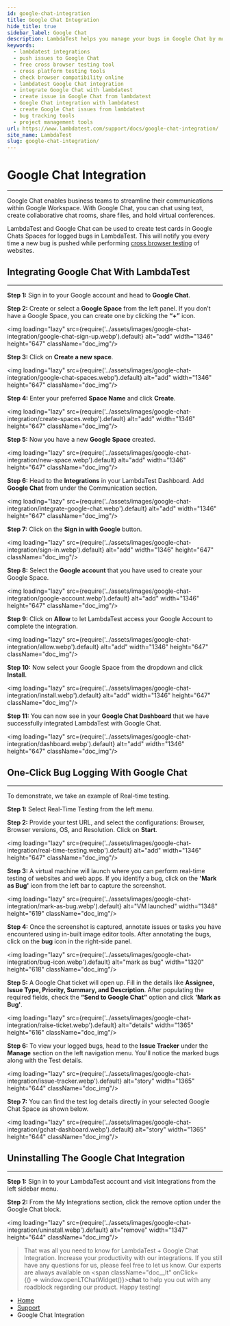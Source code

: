 ```yaml
---
id: google-chat-integration
title: Google Chat Integration
hide_title: true
sidebar_label: Google Chat
description: LambdaTest helps you manage your bugs in Google Chat by moving them to project in a single click. All the details you provide in LambdaTest like task list, assignee, title and description would automatically be presented in the project in your Google Chat Space.
keywords:
  - lambdatest integrations
  - push issues to Google Chat
  - free cross browser testing tool
  - cross platform testing tools
  - check browser compatibility online
  - lambdatest Google Chat integration
  - integrate Google Chat with lambdatest
  - create issue in Google Chat from lambdatest
  - Google Chat integration with lambdatest
  - create Google Chat issues from lambdatest
  - bug tracking tools
  - project management tools
url: https://www.lambdatest.com/support/docs/google-chat-integration/
site_name: LambdaTest
slug: google-chat-integration/
---
```


<script type="application/ld+json"
      dangerouslySetInnerHTML={{ __html: JSON.stringify({
       "@context": "https://schema.org",
        "@type": "BreadcrumbList",
        "itemListElement": [{
          "@type": "ListItem",
          "position": 1,
          "name": "LambdaTest",
          "item": "https://www.lambdatest.com"
        },{
          "@type": "ListItem",
          "position": 2,
          "name": "Support",
          "item": "https://www.lambdatest.com/support/docs/"
        },{
          "@type": "ListItem",
          "position": 3,
          "name": "Google Chat Integration",
          "item": "https://www.lambdatest.com/support/docs/google-chat-integration/"
        }]
      })
    }}
></script>

# Google Chat Integration
***
Google Chat enables business teams to streamline their communications within Google Workspace. With Google Chat, you can chat using text, create collaborative chat rooms, share files, and hold virtual conferences.

LambdaTest and Google Chat can be used to create test cards in Google Chats Spaces for logged bugs in LambdaTest. This will notify you every time a new bug is pushed while performing [cross browser testing](https://www.lambdatest.com/) of websites.


## Integrating Google Chat With LambdaTest
***
**Step 1:** Sign in to your Google account and head to **Google Chat**.

**Step 2:** Create or select a **Google Space** from the left panel. If you don’t have a Google Space, you can create one by clicking the **“+”** icon.

<img loading="lazy" src={require('../assets/images/google-chat-integration/google-chat-sign-up.webp').default} alt="add" width="1346" height="647" className="doc_img"/>

**Step 3:** Click on **Create a new space**. 

<img loading="lazy" src={require('../assets/images/google-chat-integration/google-chat-spaces.webp').default} alt="add" width="1346" height="647" className="doc_img"/>

**Step 4:** Enter your preferred **Space Name** and click **Create**. 

<img loading="lazy" src={require('../assets/images/google-chat-integration/create-spaces.webp').default} alt="add" width="1346" height="647" className="doc_img"/>

**Step 5:** Now you have a new **Google Space** created.  

<img loading="lazy" src={require('../assets/images/google-chat-integration/new-space.webp').default} alt="add" width="1346" height="647" className="doc_img"/>

**Step 6:** Head to the **Integrations** in your LambdaTest Dashboard. Add **Google Chat** from under the Communication section.

<img loading="lazy" src={require('../assets/images/google-chat-integration/integrate-google-chat.webp').default} alt="add" width="1346" height="647" className="doc_img"/>

**Step 7:** Click on the **Sign in with Google** button. 

<img loading="lazy" src={require('../assets/images/google-chat-integration/sign-in.webp').default} alt="add" width="1346" height="647" className="doc_img"/>

**Step 8:** Select the **Google account** that you have used to create your Google Space.

<img loading="lazy" src={require('../assets/images/google-chat-integration/google-account.webp').default} alt="add" width="1346" height="647" className="doc_img"/>

**Step 9:** Click on **Allow** to let LambdaTest access your Google Account to complete the integration.  

<img loading="lazy" src={require('../assets/images/google-chat-integration/allow.webp').default} alt="add" width="1346" height="647" className="doc_img"/>

**Step 10:** Now select your Google Space from the dropdown and click **Install**.  

<img loading="lazy" src={require('../assets/images/google-chat-integration/install.webp').default} alt="add" width="1346" height="647" className="doc_img"/>

**Step 11:** You can now see in your **Google Chat Dashboard** that we have successfully integrated LambdaTest with Google Chat.  

<img loading="lazy" src={require('../assets/images/google-chat-integration/dashboard.webp').default} alt="add" width="1346" height="647" className="doc_img"/>

## One-Click Bug Logging With Google Chat
***
To demonstrate, we take an example of Real-time testing.

**Step 1:** Select Real-Time Testing from the left menu.

**Step 2:** Provide your test URL, and select the configurations: Browser, Browser versions, OS, and Resolution. Click on **Start**.

<img loading="lazy" src={require('../assets/images/google-chat-integration/real-time-testing.webp').default} alt="add" width="1346" height="647" className="doc_img"/>

**Step 3:** A virtual machine will launch where you can perform real-time testing of websites and web apps. If you identify a bug, click on the **'Mark as Bug'** icon from the left bar to capture the screenshot.

<img loading="lazy" src={require('../assets/images/google-chat-integration/mark-as-bug.webp').default} alt="VM launched" width="1348" height="619" className="doc_img"/>

**Step 4:** Once the screenshot is captured, annotate issues or tasks you have encountered using in-built image editor tools. After annotating the bugs, click on the **bug** icon in the right-side panel. 

<img loading="lazy" src={require('../assets/images/google-chat-integration/bug-icon.webp').default} alt="mark as bug" width="1320" height="618" className="doc_img"/>

**Step 5:** A Google Chat ticket will open up. Fill in the details like **Assignee, Issue Type, Priority, Summary, and Description**. After populating the required fields, check the **“Send to Google Chat”** option and click **'Mark as Bug'**. 

<img loading="lazy" src={require('../assets/images/google-chat-integration/raise-ticket.webp').default} alt="details" width="1365" height="616" className="doc_img"/>

**Step 6:** To view your logged bugs, head to the **Issue Tracker** under the **Manage** section on the left navigation menu. You'll notice the marked bugs along with the Test details.

<img loading="lazy" src={require('../assets/images/google-chat-integration/issue-tracker.webp').default} alt="story" width="1365" height="644" className="doc_img"/>

**Step 7:** You can find the test log details directly in your selected Google Chat Space as shown below. 

<img loading="lazy" src={require('../assets/images/google-chat-integration/gchat-dashboard.webp').default} alt="story" width="1365" height="644" className="doc_img"/>


## Uninstalling The Google Chat Integration

***

**Step 1:** Sign in to your LambdaTest account and visit Integrations from the left sidebar menu.

**Step 2:** From the My Integrations section, click the remove option under the Google Chat block.

<img loading="lazy" src={require('../assets/images/google-chat-integration/uninstall.webp').default} alt="remove" width="1347" height="644" className="doc_img"/>

> That was all you need to know for LambdaTest + Google Chat Integration. Increase your productivity with our integrations. If you still have any questions for us, please feel free to let us know. Our experts are always available on <span className="doc__lt" onClick={() => window.openLTChatWidget()}>**chat**</span> to help you out with any roadblock regarding our product. Happy testing!

<nav aria-label="breadcrumbs">
  <ul className="breadcrumbs">
    <li className="breadcrumbs__item">
      <a className="breadcrumbs__link" href="https://www.lambdatest.com">
        Home
      </a>
    </li>
    <li className="breadcrumbs__item">
      <a className="breadcrumbs__link" target="_self" href="https://www.lambdatest.com/support/docs/">
        Support
      </a>
    </li>
    <li className="breadcrumbs__item breadcrumbs__item--active">
      <span className="breadcrumbs__link">
        Google Chat Integration
      </span>
    </li>
  </ul>
</nav>
